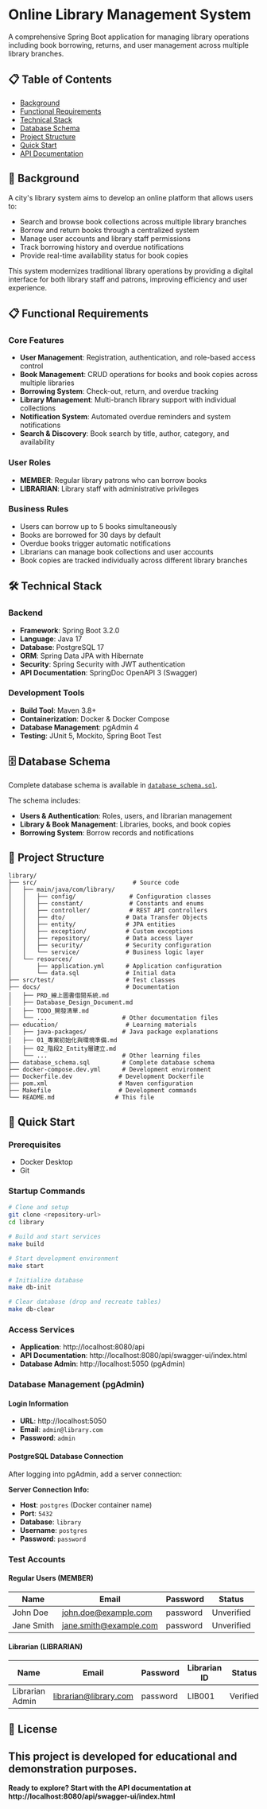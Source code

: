 # Online Library Management System

A comprehensive Spring Boot application for managing library operations including book borrowing, returns, and user management across multiple library branches.

## 📋 Table of Contents

- [Background](#background)
- [Functional Requirements](#functional-requirements)
- [Technical Stack](#technical-stack)
- [Database Schema](#database-schema)
- [Project Structure](#project-structure)
- [Quick Start](#quick-start)
- [API Documentation](#api-documentation)

## 🎯 Background

A city's library system aims to develop an online platform that allows users to:
- Search and browse book collections across multiple library branches
- Borrow and return books through a centralized system
- Manage user accounts and library staff permissions
- Track borrowing history and overdue notifications
- Provide real-time availability status for book copies

This system modernizes traditional library operations by providing a digital interface for both library staff and patrons, improving efficiency and user experience.

## 📋 Functional Requirements

### Core Features
- **User Management**: Registration, authentication, and role-based access control
- **Book Management**: CRUD operations for books and book copies across multiple libraries
- **Borrowing System**: Check-out, return, and overdue tracking
- **Library Management**: Multi-branch library support with individual collections
- **Notification System**: Automated overdue reminders and system notifications
- **Search & Discovery**: Book search by title, author, category, and availability

### User Roles
- **MEMBER**: Regular library patrons who can borrow books
- **LIBRARIAN**: Library staff with administrative privileges

### Business Rules
- Users can borrow up to 5 books simultaneously
- Books are borrowed for 30 days by default
- Overdue books trigger automatic notifications
- Librarians can manage book collections and user accounts
- Book copies are tracked individually across different library branches

## 🛠 Technical Stack

### Backend
- **Framework**: Spring Boot 3.2.0
- **Language**: Java 17
- **Database**: PostgreSQL 17
- **ORM**: Spring Data JPA with Hibernate
- **Security**: Spring Security with JWT authentication
- **API Documentation**: SpringDoc OpenAPI 3 (Swagger)

### Development Tools
- **Build Tool**: Maven 3.8+
- **Containerization**: Docker & Docker Compose
- **Database Management**: pgAdmin 4
- **Testing**: JUnit 5, Mockito, Spring Boot Test


## 🗄 Database Schema

Complete database schema is available in [`database_schema.sql`](./database_schema.sql).

The schema includes:
- **Users & Authentication**: Roles, users, and librarian management
- **Library & Book Management**: Libraries, books, and book copies
- **Borrowing System**: Borrow records and notifications

## 📁 Project Structure

```
library/
├── src/                           # Source code
│   ├── main/java/com/library/
│   │   ├── config/               # Configuration classes
│   │   ├── constant/             # Constants and enums
│   │   ├── controller/           # REST API controllers
│   │   ├── dto/                 # Data Transfer Objects
│   │   ├── entity/              # JPA entities
│   │   ├── exception/           # Custom exceptions
│   │   ├── repository/          # Data access layer
│   │   ├── security/            # Security configuration
│   │   └── service/             # Business logic layer
│   └── resources/
│       ├── application.yml      # Application configuration
│       └── data.sql             # Initial data
├── src/test/                    # Test classes
├── docs/                        # Documentation
│   ├── PRD_線上圖書借閱系統.md
│   ├── Database_Design_Document.md
│   ├── TODO_開發清單.md
│   └── ...                     # Other documentation files
├── education/                   # Learning materials
│   ├── java-packages/          # Java package explanations
│   ├── 01_專案初始化與環境準備.md
│   ├── 02_階段2_Entity層建立.md
│   └── ...                     # Other learning files
├── database_schema.sql         # Complete database schema
├── docker-compose.dev.yml      # Development environment
├── Dockerfile.dev             # Development Dockerfile
├── pom.xml                    # Maven configuration
├── Makefile                   # Development commands
└── README.md                 # This file
```

## 🚀 Quick Start

### Prerequisites
- Docker Desktop
- Git

### Startup Commands
```bash
# Clone and setup
git clone <repository-url>
cd library

# Build and start services
make build

# Start development environment
make start

# Initialize database
make db-init

# Clear database (drop and recreate tables)
make db-clear
```

### Access Services
- **Application**: http://localhost:8080/api
- **API Documentation**: http://localhost:8080/api/swagger-ui/index.html
- **Database Admin**: http://localhost:5050 (pgAdmin)


### Database Management (pgAdmin)

#### Login Information
- **URL**: http://localhost:5050
- **Email**: `admin@library.com`
- **Password**: `admin`

#### PostgreSQL Database Connection
After logging into pgAdmin, add a server connection:

**Server Connection Info:**
- **Host**: `postgres` (Docker container name)
- **Port**: `5432`
- **Database**: `library`
- **Username**: `postgres`
- **Password**: `password`


### Test Accounts

#### Regular Users (MEMBER)
| Name | Email | Password | Status |
|------|-------|----------|--------|
| John Doe | john.doe@example.com | password | Unverified |
| Jane Smith | jane.smith@example.com | password | Unverified |

#### Librarian (LIBRARIAN)
| Name | Email | Password | Librarian ID | Status |
|------|-------|----------|--------------|--------|
| Librarian Admin | librarian@library.com | password | LIB001 | Verified |


## 📝 License

This project is developed for educational and demonstration purposes.
---

**Ready to explore? Start with the API documentation at http://localhost:8080/api/swagger-ui/index.html**

